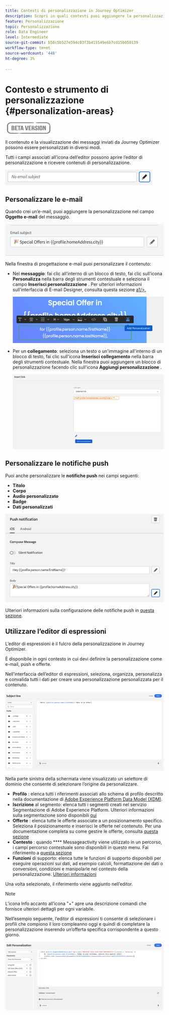 ```yaml
---
title: Contesti di personalizzazione in Journey Optimizer
description: Scopri in quali contesti puoi aggiungere la personalizzazione
feature: Personalizzazione
topic: Personalizzazione
role: Data Engineer
level: Intermediate
source-git-commit: b58c5b527e594c03f3b415549e6b7cd15b050139
workflow-type: tm+mt
source-wordcount: '448'
ht-degree: 3%

---
```


# Contesto e strumento di personalizzazione {#personalization-areas}

![](../assets/do-not-localize/badge.png)

Il contenuto e la visualizzazione dei messaggi inviati da Journey Optimizer possono essere personalizzati in diversi modi.

Tutti i campi associati all’icona dell’editor possono aprire l’editor di personalizzazione e ricevere contenuti di personalizzazione.

![](assets/perso_icon.png)

## Personalizzare le e-mail

Quando crei un’e-mail, puoi aggiungere la personalizzazione nel campo **Oggetto e-mail** del messaggio.

![](assets/perso_subject.png)

Nella finestra di progettazione e-mail puoi personalizzare il contenuto:

* Nel **messaggio**: fai clic all’interno di un blocco di testo, fai clic sull’icona **Personalizza** nella barra degli strumenti contestuale e seleziona il campo **Inserisci personalizzazione** . Per ulteriori informazioni sull’interfaccia di E-mail Designer, consulta questa sezione [a1/>.](../design-emails.md)

   ![](assets/perso_insert.png)

* Per un **collegamento**: seleziona un testo o un&#39;immagine all&#39;interno di un blocco di testo, fai clic sull&#39;icona **Inserisci collegamento** nella barra degli strumenti contestuale. Nella finestra puoi aggiungere un blocco di personalizzazione facendo clic sull&#39;icona **Aggiungi personalizzazione** .

   ![](assets/perso_link.png)

## Personalizzare le notifiche push

Puoi anche personalizzare le **notifiche push** nei campi seguenti:

* **Titolo**
* **Corpo**
* **Audio personalizzato**
* **Badge**
* **Dati personalizzati**

![](assets/perso_push.png)

Ulteriori informazioni sulla configurazione delle notifiche push in [questa sezione](../create-push.md).

## Utilizzare l’editor di espressioni

L’editor di espressioni è il fulcro della personalizzazione in Journey Optimizer.

È disponibile in ogni contesto in cui devi definire la personalizzazione come e-mail, push e offerte.

Nell’interfaccia dell’editor di espressioni, seleziona, organizza, personalizza e convalida tutti i dati per creare una personalizzazione personalizzata per il contenuto.

![](assets/perso_ee1.png)

Nella parte sinistra della schermata viene visualizzato un selettore di dominio che consente di selezionare l’origine da personalizzare.

* **Profilo** : elenca tutti i riferimenti associati allo schema di profilo descritto nella documentazione di  [Adobe Experience Platform Data Model (XDM)](https://experienceleague.adobe.com/docs/experience-platform/xdm/home.html?lang=it).
* **Iscrizione**  al segmento: elenca tutti i segmenti creati nel servizio Segmentazione di Adobe Experience Platform. Ulteriori informazioni sulla segmentazione sono disponibili [qui](https://experienceleague.adobe.com/docs/experience-platform/segmentation/home.html?lang=en)
* **Offerte** : elenca tutte le offerte associate a un posizionamento specifico. Seleziona il posizionamento e inserisci le offerte nel contenuto. Per una documentazione completa su come gestire le offerte, consulta [questa sezione](../deliver-personalized-offers.md)
* **Contesto** : quando  **** Messageactivity viene utilizzato in un percorso, i campi percorso contestuale sono disponibili in questo menu. Fai riferimento a [questa sezione](personalization-use-case.md)
* **Funzioni**  di supporto: elenca tutte le funzioni di supporto disponibili per eseguire operazioni sui dati, ad esempio calcoli, formattazione dei dati o conversioni, condizioni e manipolarle nel contesto della personalizzazione. [Ulteriori informazioni](functions/functions.md)



Una volta selezionato, il riferimento viene aggiunto nell’editor.

>[!NOTE]
>
>L’icona Info accanto all’icona &quot;+&quot; apre una descrizione comandi che fornisce ulteriori dettagli per ogni variabile.

Nell’esempio seguente, l’editor di espressioni ti consente di selezionare i profili che compiono il loro compleanno oggi e quindi di completare la personalizzazione inserendo un’offerta specifica corrispondente a questo giorno.

![](assets/perso_ee2.png)




